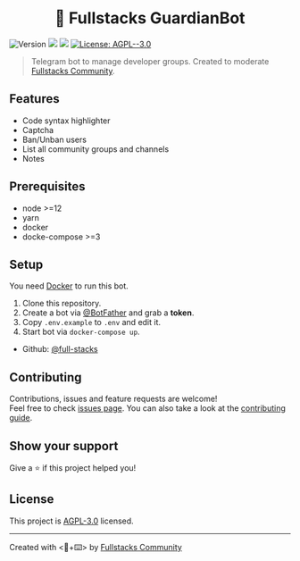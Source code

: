 <h1 align="center">🤖 Fullstacks GuardianBot</h1>
<p>
  <img alt="Version" src="https://img.shields.io/badge/version-0.1.0-blue.svg?cacheSeconds=2592000" />
  <img src="https://img.shields.io/badge/node-%3E%3D12-blue.svg" />
  <img src="https://img.shields.io/badge/yarn-%3E%3D1-blue.svg" />
  <a href="https://github.com/full-stacks/guardian-bot/blob/master/LICENSE" target="_blank">
    <img alt="License: AGPL--3.0" src="https://img.shields.io/github/license/full-stacks/guardian-bot" />
  </a>
</p>

> Telegram bot to manage developer groups. Created to moderate [Fullstacks Community](https://t.me/fullstacks_js).

## Features

- Code syntax highlighter
- Captcha
- Ban/Unban users
- List all community groups and channels
- Notes

## Prerequisites

- node >=12
- yarn
- docker
- docke-compose >=3

## Setup

You need [Docker](https://docs.docker.com/engine/installation/linux/docker-ce/ubuntu/#install-from-a-package) to run
this bot.

1. Clone this repository.
2. Create a bot via [@BotFather](https://t.me/BotFather) and grab a **token**.
3. Copy `.env.example` to `.env` and edit it.
4. Start bot via `docker-compose up`.

- Github: [@full-stacks](https://github.com/full-stacks)

## Contributing

Contributions, issues and feature requests are welcome!<br />Feel free to check
[issues page](https://github.com/full-stacks/guardian-bot/issues). You can also take a look at the
[contributing guide](https://github.com/full-stacks/guardian-bot/blob/master/CONTRIBUTING.md).

## Show your support

Give a ⭐️ if this project helped you!

## License

This project is [AGPL-3.0](https://github.com/full-stacks/guardian-bot/blob/master/LICENSE) licensed.

---

Created with <💛+⌨️> by [Fullstacks Community](https://t.me/fullstacks_js)
